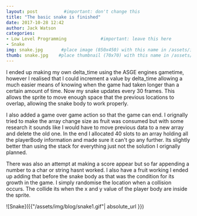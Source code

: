 ```yaml
---
layout: post          #important: don't change this
title: "The basic snake is finished"
date: 2017-10-28 12:42
author: Jack Watson
categories:
- Low Level Programming             #important: leave this here
- Snake
img: snake.jpg       #place image (850x450) with this name in /assets/img/blog/
thumb: snake.jpg    #place thumbnail (70x70) with this name in /assets/img/blog/thumbs/
---
```


<!--more-->
I ended up making my own delta_time using the ASGE engines gametime, however I realised that I could increment a value by delta_time allowing a much easier means of knowing when the game had taken longer than a certain amount of time. Now my snake updates every 30 frames. This allows the sprite to move enough space that the previous locations to overlap, allowing the snake body to work properly.

I also added a game over game action so that the game can end. I orignally tried to make the array change size as fruit was consumed but with some research it sounds like I would have to move previous data to a new array and delete the old one. In the end I allocated 40 slots to an array holding all the playerBody information and made sure it can't go any further. Its slightly better than using the stack for everything just not the solution I orignally planned.

There was also an attempt at making a score appear but so far appending a number to a char or string hasnt worked. I also have a fruit working I ended up adding that before the snake body as that was the condition for its growth in the game. I simply randomise the location when a collision occurs. The collide its when the x and y value of the player body are inside the sprite.


![Snake]({{"/assets/img/blog/snake1.gif"| absolute_url }})


